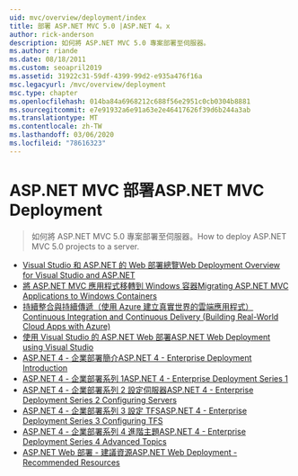 ```yaml
---
uid: mvc/overview/deployment/index
title: 部署 ASP.NET MVC 5.0 |ASP.NET 4。x
author: rick-anderson
description: 如何將 ASP.NET MVC 5.0 專案部署至伺服器。
ms.author: riande
ms.date: 08/18/2011
ms.custom: seoapril2019
ms.assetid: 31922c31-59df-4399-99d2-e935a476f16a
msc.legacyurl: /mvc/overview/deployment
msc.type: chapter
ms.openlocfilehash: 014ba84a6968212c688f56e2951c0cb0304b8881
ms.sourcegitcommit: e7e91932a6e91a63e2e46417626f39d6b244a3ab
ms.translationtype: MT
ms.contentlocale: zh-TW
ms.lasthandoff: 03/06/2020
ms.locfileid: "78616323"
---
```

# <a name="aspnet-mvc-deployment"></a><span data-ttu-id="517e1-103">ASP.NET MVC 部署</span><span class="sxs-lookup"><span data-stu-id="517e1-103">ASP.NET MVC Deployment</span></span>

> <span data-ttu-id="517e1-104">如何將 ASP.NET MVC 5.0 專案部署至伺服器。</span><span class="sxs-lookup"><span data-stu-id="517e1-104">How to deploy ASP.NET MVC 5.0 projects to a server.</span></span>

- [<span data-ttu-id="517e1-105">Visual Studio 和 ASP.NET 的 Web 部署總覽</span><span class="sxs-lookup"><span data-stu-id="517e1-105">Web Deployment Overview for Visual Studio and ASP.NET</span></span>](https://msdn.microsoft.com/library/dd394698)
- [<span data-ttu-id="517e1-106">將 ASP.NET MVC 應用程式移轉到 Windows 容器</span><span class="sxs-lookup"><span data-stu-id="517e1-106">Migrating ASP.NET MVC Applications to Windows Containers</span></span>](docker-aspnetmvc.md)
- [<span data-ttu-id="517e1-107">持續整合與持續傳遞（使用 Azure 建立真實世界的雲端應用程式）</span><span class="sxs-lookup"><span data-stu-id="517e1-107">Continuous Integration and Continuous Delivery (Building Real-World Cloud Apps with Azure)</span></span>](../../../aspnet/overview/developing-apps-with-windows-azure/building-real-world-cloud-apps-with-windows-azure/continuous-integration-and-continuous-delivery.md)
- [<span data-ttu-id="517e1-108">使用 Visual Studio 的 ASP.NET Web 部署</span><span class="sxs-lookup"><span data-stu-id="517e1-108">ASP.NET Web Deployment using Visual Studio</span></span>](../../../web-forms/overview/deployment/visual-studio-web-deployment/index.md)
- [<span data-ttu-id="517e1-109">ASP.NET 4 - 企業部署簡介</span><span class="sxs-lookup"><span data-stu-id="517e1-109">ASP.NET 4 - Enterprise Deployment Introduction</span></span>](../../../web-forms/overview/deployment/deploying-web-applications-in-enterprise-scenarios/index.md)
- [<span data-ttu-id="517e1-110">ASP.NET 4 - 企業部署系列 1</span><span class="sxs-lookup"><span data-stu-id="517e1-110">ASP.NET 4 - Enterprise Deployment Series 1</span></span>](../../../web-forms/overview/deployment/web-deployment-in-the-enterprise/index.md)
- [<span data-ttu-id="517e1-111">ASP.NET 4 - 企業部署系列 2 設定伺服器</span><span class="sxs-lookup"><span data-stu-id="517e1-111">ASP.NET 4 - Enterprise Deployment Series 2 Configuring Servers</span></span>](../../../web-forms/overview/deployment/configuring-server-environments-for-web-deployment/index.md)
- [<span data-ttu-id="517e1-112">ASP.NET 4 - 企業部署系列 3 設定 TFS</span><span class="sxs-lookup"><span data-stu-id="517e1-112">ASP.NET 4 - Enterprise Deployment Series 3 Configuring TFS</span></span>](../../../web-forms/overview/deployment/configuring-team-foundation-server-for-web-deployment/index.md)
- [<span data-ttu-id="517e1-113">ASP.NET 4 - 企業部署系列 4 進階主題</span><span class="sxs-lookup"><span data-stu-id="517e1-113">ASP.NET 4 - Enterprise Deployment Series 4 Advanced Topics</span></span>](../../../web-forms/overview/deployment/advanced-enterprise-web-deployment/index.md)
- [<span data-ttu-id="517e1-114">ASP.NET Web 部署 - 建議資源</span><span class="sxs-lookup"><span data-stu-id="517e1-114">ASP.NET Web Deployment - Recommended Resources</span></span>](../../../whitepapers/aspnet-web-deployment-content-map.md)
